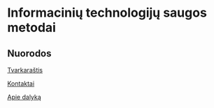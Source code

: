 # Informacinių technologijų saugos metodai

## Nuorodos

[Tvarkaraštis](https://mano.vilniustech.lt/thissemester/site/topic?MOD_ID=67325748&MOD_CODE=FMISM20101&BDMODID=0&SKYR=5#/tab-timetable)

[Kontaktai](https://mano.vilniustech.lt/thissemester/site/topic?MOD_ID=67325748&MOD_CODE=FMISM20101&BDMODID=0&SKYR=5#/tab-contacts)

[Apie dalyką](https://mano.vilniustech.lt/thissemester/site/topic?MOD_ID=67325748&MOD_CODE=FMISM20101&BDMODID=0&SKYR=5#/tab-about)

